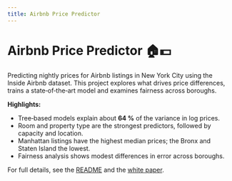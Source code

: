 ```yaml
---
title: Airbnb Price Predictor
---
```


# Airbnb Price Predictor 🏠💵

Predicting nightly prices for Airbnb listings in New York City using the Inside Airbnb dataset.  This project explores what drives price differences, trains a state‑of‑the‑art model and examines fairness across boroughs.

**Highlights:**

* Tree‑based models explain about **64 %** of the variance in log prices.
* Room and property type are the strongest predictors, followed by capacity and location.
* Manhattan listings have the highest median prices; the Bronx and Staten Island the lowest.
* Fairness analysis shows modest differences in error across boroughs.

For full details, see the [README](README.md) and the [white paper](results/white_paper.pdf).